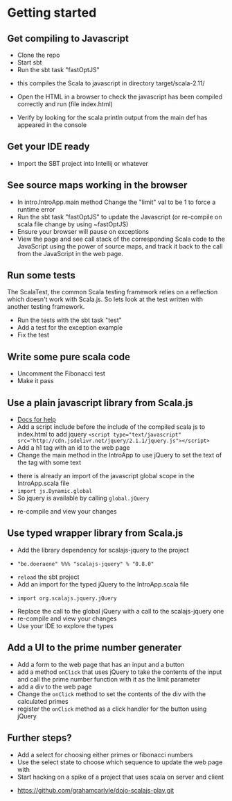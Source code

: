 # Getting started

## Get compiling to Javascript

* Clone the repo
* Start sbt
* Run the sbt task "fastOptJS"
 - this compiles the Scala to javascript in directory target/scala-2.11/
* Open the HTML in a browser to check the javascript has been
  compiled correctly and run (file index.html)
 - Verify by looking for the scala println output from the main def
   has appeared in the console

## Get your IDE ready

* Import the SBT project into Intellij or whatever

## See source maps working in the browser

* In intro.IntroApp.main method Change the "limit" val to be 1 to force a
  runtime error
* Run the sbt task "fastOptJS" to update the Javascript (or re-compile on
  scala file change by using ~fastOptJS)
* Ensure your browser will pause on exceptions
* View the page and see call stack of the corresponding Scala code to the
  JavaScript using the power of source maps, and track it back to the call
  from the JavaScript in the web page.

## Run some tests

The ScalaTest, the common Scala testing framework relies on a reflection which
doesn't work with Scala.js. So lets look at the test written with another
testing framework.

* Run the tests with the sbt task "test"
* Add a test for the exception example
* Fix the test

## Write some pure scala code

* Uncomment the Fibonacci test
* Make it pass

## Use a plain javascript library from Scala.js

* [Docs for help](http://www.scala-js.org/doc/calling-javascript.html)
* Add a script include before the include of the compiled scala js to
  index.html to add jquery
 ```<script type="text/javascript" src="http://cdn.jsdelivr.net/jquery/2.1.1/jquery.js"></script>```
* Add a h1 tag with an id to the web page
* Change the main method in the IntroApp to use jQuery to set the text of the
  tag with some text
 - there is already an import of the javascript global scope in the
   IntroApp.scala file
  - ```import js.Dynamic.global```
 - So jquery is available by calling ```global.jQuery```
* re-compile and view your changes

## Use typed wrapper library from Scala.js

* Add the library dependency for scalajs-jquery to the project
 - ```"be.doeraene" %%% "scalajs-jquery" % "0.8.0"```
* `reload` the sbt project
* Add an import for the typed jQuery to the IntroApp.scala file
 - ```import org.scalajs.jquery.jQuery```
* Replace the call to the global jQuery with a call to the scalajs-jquery one
* re-compile and view your changes
* Use your IDE to explore the types

## Add a UI to the prime number generater

* Add a form to the web page that has an input and a button
* add a method `onClick` that uses jQuery to take the contents of the input
  and call the prime number function with it as the limit parameter
* add a div to the web page
* Change the `onClick` method to set the contents of the div with the
  calculated primes
* register the `onClick` method as a click handler for the button using jQuery

## Further steps?

* Add a select for choosing either primes or fibonacci numbers
* Use the select state to choose which sequence to update the web page with
* Start hacking on a spike of a project that uses scala on server and client
 - https://github.com/grahamcarlyle/dojo-scalajs-play.git
